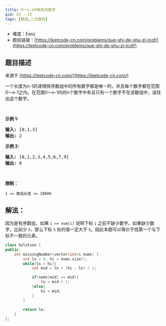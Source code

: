 ```yaml
---
title: 0～n-1中缺失的数字
qid: 53 - II
tags: [数组,二分查找]
---
```



- 难度：Easy
- 题目链接：[https://leetcode-cn.com/problems/que-shi-de-shu-zi-lcof/](https://leetcode-cn.com/problems/que-shi-de-shu-zi-lcof/)


## 题目描述

来源于 [https://leetcode-cn.com/](https://leetcode-cn.com/)

<p>一个长度为n-1的递增排序数组中的所有数字都是唯一的，并且每个数字都在范围0～n-1之内。在范围0～n-1内的n个数字中有且只有一个数字不在该数组中，请找出这个数字。</p>

<p>&nbsp;</p>

<p><strong>示例 1:</strong></p>

<pre><strong>输入:</strong> [0,1,3]
<strong>输出:</strong> 2
</pre>

<p><strong>示例&nbsp;2:</strong></p>

<pre><strong>输入:</strong> [0,1,2,3,4,5,6,7,9]
<strong>输出:</strong> 8</pre>

<p>&nbsp;</p>

<p><strong>限制：</strong></p>

<p><code>1 &lt;= 数组长度 &lt;= 10000</code></p>


## 解法：

因为是有序数组，如果 `i == num[i]` 说明下标 `i` 之前不缺少数字。如果缺少数字，比如少 `5`，那么下标 `5` 处的值一定大于 `5`。因此本题可以等价于找第一个与下标不一致的元素。

```c++
class Solution {
public:
    int missingNumber(vector<int>& nums) {
        int lo = 0, hi = nums.size();
        while(lo < hi){
            int mid = lo + (hi - lo) / 2;

            if(nums[mid] == mid){
                lo = mid + 1;
            }else{
                hi = mid;
            }
        }
        
        return lo;
    }
};
```
